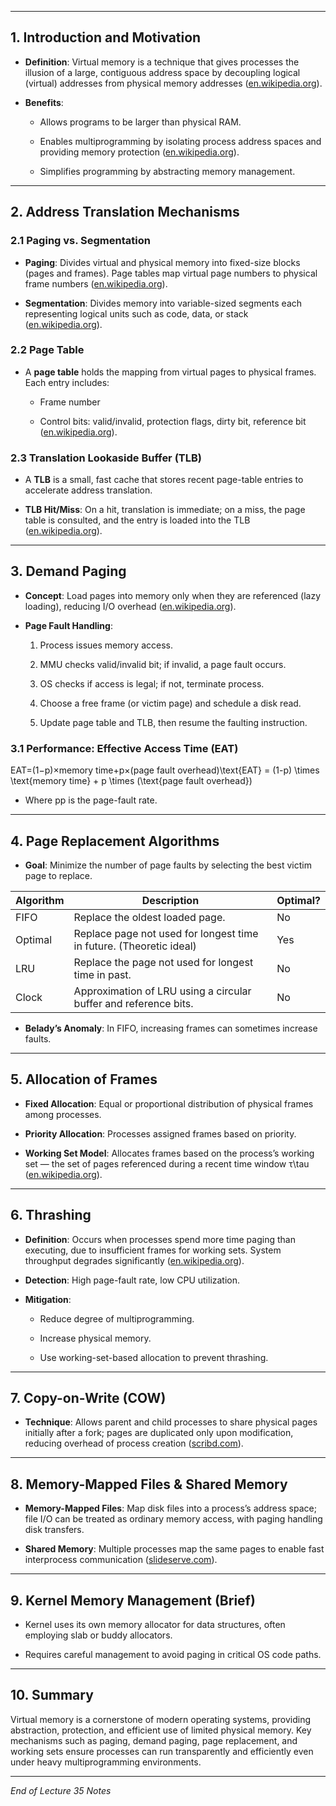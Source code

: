 
---

## 1. Introduction and Motivation

- **Definition**: Virtual memory is a technique that gives processes the illusion of a large, contiguous address space by decoupling logical (virtual) addresses from physical memory addresses ([en.wikipedia.org](https://en.wikipedia.org/wiki/Virtual_memory?utm_source=chatgpt.com)).
    
- **Benefits**:
    
    - Allows programs to be larger than physical RAM.
        
    - Enables multiprogramming by isolating process address spaces and providing memory protection ([en.wikipedia.org](https://en.wikipedia.org/wiki/Memory_management?utm_source=chatgpt.com)).
        
    - Simplifies programming by abstracting memory management.
        

---

## 2. Address Translation Mechanisms

### 2.1 Paging vs. Segmentation

- **Paging**: Divides virtual and physical memory into fixed-size blocks (pages and frames). Page tables map virtual page numbers to physical frame numbers ([en.wikipedia.org](https://en.wikipedia.org/wiki/Page_%28computer_memory%29?utm_source=chatgpt.com)).
    
- **Segmentation**: Divides memory into variable-sized segments each representing logical units such as code, data, or stack ([en.wikipedia.org](https://en.wikipedia.org/wiki/Memory_segmentation?utm_source=chatgpt.com)).
    

### 2.2 Page Table

- A **page table** holds the mapping from virtual pages to physical frames. Each entry includes:
    
    - Frame number
        
    - Control bits: valid/invalid, protection flags, dirty bit, reference bit ([en.wikipedia.org](https://en.wikipedia.org/wiki/Page_table?utm_source=chatgpt.com)).
        

### 2.3 Translation Lookaside Buffer (TLB)

- A **TLB** is a small, fast cache that stores recent page-table entries to accelerate address translation.
    
- **TLB Hit/Miss**: On a hit, translation is immediate; on a miss, the page table is consulted, and the entry is loaded into the TLB ([en.wikipedia.org](https://en.wikipedia.org/wiki/Translation_lookaside_buffer?utm_source=chatgpt.com)).
    

---

## 3. Demand Paging

- **Concept**: Load pages into memory only when they are referenced (lazy loading), reducing I/O overhead ([en.wikipedia.org](https://en.wikipedia.org/wiki/Demand_paging?utm_source=chatgpt.com)).
    
- **Page Fault Handling**:
    
    1. Process issues memory access.
        
    2. MMU checks valid/invalid bit; if invalid, a page fault occurs.
        
    3. OS checks if access is legal; if not, terminate process.
        
    4. Choose a free frame (or victim page) and schedule a disk read.
        
    5. Update page table and TLB, then resume the faulting instruction.
        

### 3.1 Performance: Effective Access Time (EAT)

EAT=(1−p)×memory time+p×(page fault overhead)\text{EAT} = (1-p) \times \text{memory time} + p \times (\text{page fault overhead})

- Where pp is the page-fault rate.
    

---

## 4. Page Replacement Algorithms

- **Goal**: Minimize the number of page faults by selecting the best victim page to replace.
    

|Algorithm|Description|Optimal?|
|---|---|---|
|FIFO|Replace the oldest loaded page.|No|
|Optimal|Replace page not used for longest time in future. (Theoretic ideal)|Yes|
|LRU|Replace the page not used for longest time in past.|No|
|Clock|Approximation of LRU using a circular buffer and reference bits.|No|

- **Belady’s Anomaly**: In FIFO, increasing frames can sometimes increase faults.
    

---

## 5. Allocation of Frames

- **Fixed Allocation**: Equal or proportional distribution of physical frames among processes.
    
- **Priority Allocation**: Processes assigned frames based on priority.
    
- **Working Set Model**: Allocates frames based on the process’s working set — the set of pages referenced during a recent time window τ\tau ([en.wikipedia.org](https://en.wikipedia.org/wiki/Working_set?utm_source=chatgpt.com)).
    

---

## 6. Thrashing

- **Definition**: Occurs when processes spend more time paging than executing, due to insufficient frames for working sets. System throughput degrades significantly ([en.wikipedia.org](https://en.wikipedia.org/wiki/Thrashing_%28computer_science%29?utm_source=chatgpt.com)).
    
- **Detection**: High page-fault rate, low CPU utilization.
    
- **Mitigation**:
    
    - Reduce degree of multiprogramming.
        
    - Increase physical memory.
        
    - Use working-set-based allocation to prevent thrashing.
        

---

## 7. Copy-on-Write (COW)

- **Technique**: Allows parent and child processes to share physical pages initially after a fork; pages are duplicated only upon modification, reducing overhead of process creation ([scribd.com](https://www.scribd.com/document/590208803/Chapter-10-Virtual-Memory?utm_source=chatgpt.com)).
    

---

## 8. Memory-Mapped Files & Shared Memory

- **Memory-Mapped Files**: Map disk files into a process’s address space; file I/O can be treated as ordinary memory access, with paging handling disk transfers.
    
- **Shared Memory**: Multiple processes map the same pages to enable fast interprocess communication ([slideserve.com](https://www.slideserve.com/keiththomas/lecture-3-part2-virtual-memory-powerpoint-ppt-presentation?utm_source=chatgpt.com)).
    

---

## 9. Kernel Memory Management (Brief)

- Kernel uses its own memory allocator for data structures, often employing slab or buddy allocators.
    
- Requires careful management to avoid paging in critical OS code paths.
    

---

## 10. Summary

Virtual memory is a cornerstone of modern operating systems, providing abstraction, protection, and efficient use of limited physical memory. Key mechanisms such as paging, demand paging, page replacement, and working sets ensure processes can run transparently and efficiently even under heavy multiprogramming environments.

---

_End of Lecture 35 Notes_